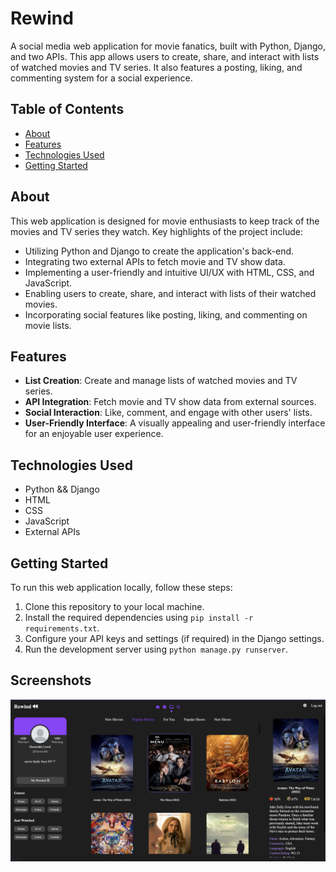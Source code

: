 # Rewind

A social media web application for movie fanatics, built with Python, Django, and two APIs. This app allows users to create, share, and interact with lists of watched movies and TV series. It also features a posting, liking, and commenting system for a social experience.

## Table of Contents

- [About](#about)
- [Features](#features)
- [Technologies Used](#technologies-used)
- [Getting Started](#getting-started)

## About

This web application is designed for movie enthusiasts to keep track of the movies and TV series they watch. Key highlights of the project include:

- Utilizing Python and Django to create the application's back-end.
- Integrating two external APIs to fetch movie and TV show data.
- Implementing a user-friendly and intuitive UI/UX with HTML, CSS, and JavaScript.
- Enabling users to create, share, and interact with lists of their watched movies.
- Incorporating social features like posting, liking, and commenting on movie lists.

## Features

- **List Creation**: Create and manage lists of watched movies and TV series.
- **API Integration**: Fetch movie and TV show data from external sources.
- **Social Interaction**: Like, comment, and engage with other users' lists.
- **User-Friendly Interface**: A visually appealing and user-friendly interface for an enjoyable user experience.

## Technologies Used

- Python && Django
- HTML
- CSS
- JavaScript
- External APIs

## Getting Started

To run this web application locally, follow these steps:

1. Clone this repository to your local machine.
2. Install the required dependencies using `pip install -r requirements.txt`.
3. Configure your API keys and settings (if required) in the Django settings.
4. Run the development server using `python manage.py runserver`.

## Screenshots


![mainFeed](https://github.com/hameedahl/movieList/blob/main/screenshots/mainFeed.png)
